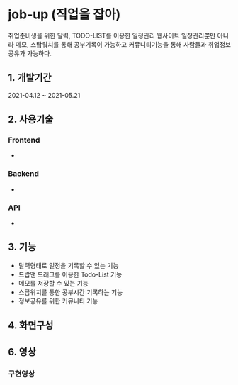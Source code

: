 # job-up (직업을 잡아)
취업준비생을 위한 달력, TODO-LIST를 이용한 일정관리 웹사이트
일정관리뿐만 아니라 메모, 스탑워치를 통해 공부기록이 가능하고 커뮤니티기능을 통해 사람들과 취업정보공유가 가능하다.

## 1. 개발기간
2021-04.12 ~ 2021-05.21

## 2. 사용기술
### Frontend

* 

### Backend

* 

### API 

* 

## 3. 기능
* 달력형태로 일정을 기록할 수 있는 기능
* 드랍앤 드래그를 이용한 Todo-List 기능
* 메모를 저장할 수 있는 기능
* 스탑워치를 통한 공부시간 기록하는 기능
* 정보공유를 위한 커뮤니티 기능

## 4. 화면구성

## 6. 영상
### 구현영상

